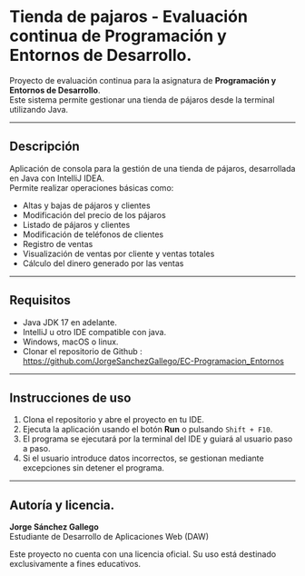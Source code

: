 # Tienda de pajaros - Evaluación continua de Programación y Entornos de Desarrollo.
Proyecto de evaluación continua para la asignatura de **Programación y Entornos de Desarrollo**.  
Este sistema permite gestionar una tienda de pájaros desde la terminal utilizando Java.

---

## Descripción
Aplicación de consola para la gestión de una tienda de pájaros, desarrollada en Java con IntelliJ IDEA.  
Permite realizar operaciones básicas como:
- Altas y bajas de pájaros y clientes
- Modificación del precio de los pájaros
- Listado de pájaros y clientes
- Modificación de teléfonos de clientes
- Registro de ventas
- Visualización de ventas por cliente y ventas totales
- Cálculo del dinero generado por las ventas

---

## Requisitos 
- Java JDK 17 en adelante.
- IntelliJ u otro IDE compatible con java.
- Windows, macOS o linux.
- Clonar el repositorio de Github : https://github.com/JorgeSanchezGallego/EC-Programacion_Entornos

---

## Instrucciones de uso
1. Clona el repositorio y abre el proyecto en tu IDE.
2. Ejecuta la aplicación usando el botón **Run** o pulsando `Shift + F10`.
3. El programa se ejecutará por la terminal del IDE y guiará al usuario paso a paso.
4. Si el usuario introduce datos incorrectos, se gestionan mediante excepciones sin detener el programa.


---

## Autoría y licencia.
**Jorge Sánchez Gallego**  
Estudiante de Desarrollo de Aplicaciones Web (DAW)

Este proyecto no cuenta con una licencia oficial. Su uso está destinado exclusivamente a fines educativos.

